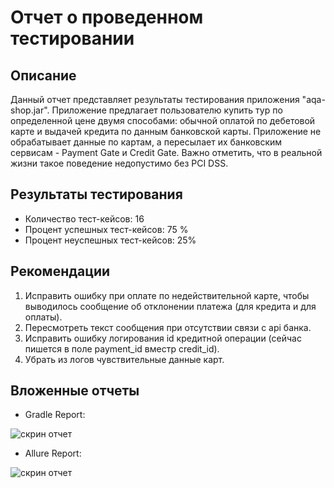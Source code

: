 
# Отчет о проведенном тестировании

## Описание

Данный отчет представляет результаты тестирования приложения "aqa-shop.jar". Приложение предлагает пользователю купить тур по определенной цене двумя способами: обычной оплатой по дебетовой карте и выдачей кредита по данным банковской карты. Приложение не обрабатывает данные по картам, а пересылает их банковским сервисам - Payment Gate и Credit Gate. Важно отметить, что в реальной жизни такое поведение недопустимо без PCI DSS.

## Результаты тестирования

- Количество тест-кейсов: 16
- Процент успешных тест-кейсов: 75 %
- Процент неуспешных тест-кейсов: 25%

## Рекомендации

1. Исправить ошибку при оплате по недействительной карте, чтобы выводилось сообщение об отклонении платежа (для кредита и для оплаты).
2. Пересмотреть текст сообщения при отсутствии связи с api банка.
3. Исправить ошибку логирования id кредитной операции (сейчас пишется в поле payment_id вместр credit_id).
4. Убрать из логов чувствительные данные карт.

## Вложенные отчеты

- Gradle Report:

![скрин отчет](https://www.evernote.com/shard/s352/sh/85d82471-9d7c-487d-a496-87627ff43465/T6V6KvBqiXXSLiHDCQkdohwI8W0cm6mVoXFpDnZ6z1IF8YkHBAudA_Cb3A/res/b53e77bb-909f-45e0-9fde-f65979dedd0f)

- Allure Report:

![скрин отчет](https://www.evernote.com/shard/s352/sh/109584c4-4646-4cb3-b178-e3793f9cb86f/0G3zxUJZ6a5oaJQP1sappFpTg3tDiyovVTe98IR26WN6Apj8e7gqOpQmCw/res/05477e5f-f04d-4eb8-b79d-66bc3e9b6991)
